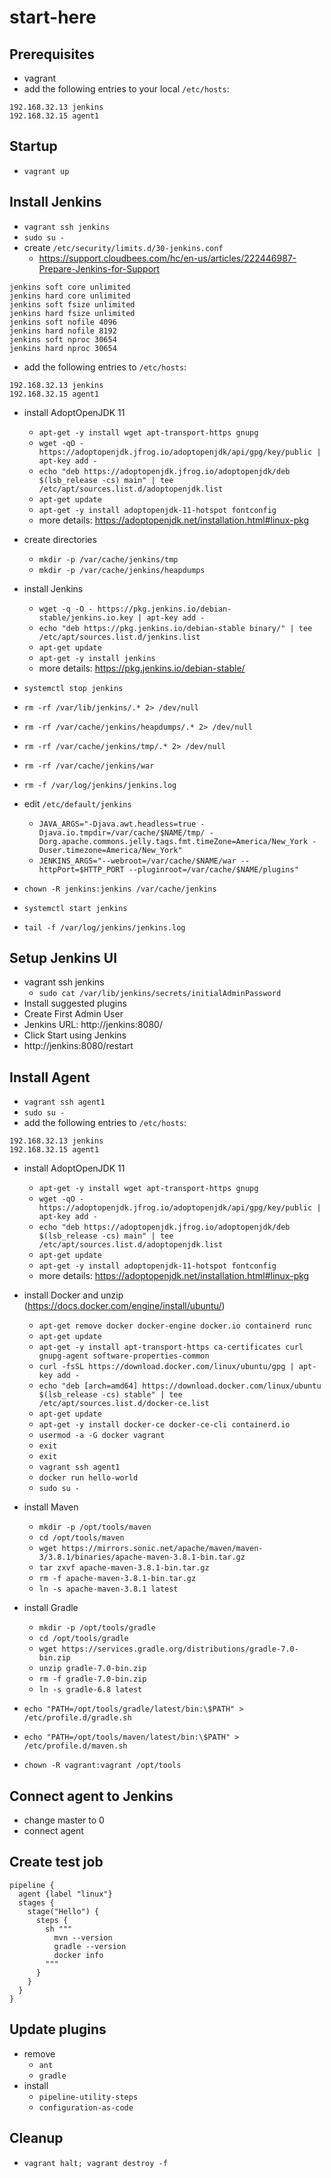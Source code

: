 # start-here

## Prerequisites

* vagrant
* add the following entries to your local `/etc/hosts`:

```
192.168.32.13 jenkins
192.168.32.15 agent1
```

## Startup

* `vagrant up`

## Install Jenkins

* `vagrant ssh jenkins`
* `sudo su -`
* create `/etc/security/limits.d/30-jenkins.conf`
  * https://support.cloudbees.com/hc/en-us/articles/222446987-Prepare-Jenkins-for-Support

```
jenkins soft core unlimited
jenkins hard core unlimited
jenkins soft fsize unlimited
jenkins hard fsize unlimited
jenkins soft nofile 4096
jenkins hard nofile 8192
jenkins soft nproc 30654
jenkins hard nproc 30654
```

*  add the following entries to `/etc/hosts`:

```
192.168.32.13 jenkins
192.168.32.15 agent1
```

* install AdoptOpenJDK 11
  * `apt-get -y install wget apt-transport-https gnupg`
  * `wget -qO - https://adoptopenjdk.jfrog.io/adoptopenjdk/api/gpg/key/public | apt-key add -`
  * `echo "deb https://adoptopenjdk.jfrog.io/adoptopenjdk/deb $(lsb_release -cs) main" | tee /etc/apt/sources.list.d/adoptopenjdk.list`
  * `apt-get update`
  * `apt-get -y install adoptopenjdk-11-hotspot fontconfig`
  * more details: https://adoptopenjdk.net/installation.html#linux-pkg

* create directories
  * `mkdir -p /var/cache/jenkins/tmp`
  * `mkdir -p /var/cache/jenkins/heapdumps`

* install Jenkins
  * `wget -q -O - https://pkg.jenkins.io/debian-stable/jenkins.io.key | apt-key add -`
  * `echo "deb https://pkg.jenkins.io/debian-stable binary/" | tee /etc/apt/sources.list.d/jenkins.list`
  * `apt-get update`
  * `apt-get -y install jenkins`
  * more details: https://pkg.jenkins.io/debian-stable/

* `systemctl stop jenkins`
* `rm -rf /var/lib/jenkins/.* 2> /dev/null`
* `rm -rf /var/cache/jenkins/heapdumps/.* 2> /dev/null`
* `rm -rf /var/cache/jenkins/tmp/.* 2> /dev/null`
* `rm -rf /var/cache/jenkins/war`
* `rm -f /var/log/jenkins/jenkins.log`
* edit `/etc/default/jenkins`
  * `JAVA_ARGS="-Djava.awt.headless=true -Djava.io.tmpdir=/var/cache/$NAME/tmp/ -Dorg.apache.commons.jelly.tags.fmt.timeZone=America/New_York -Duser.timezone=America/New_York"`
  * `JENKINS_ARGS="--webroot=/var/cache/$NAME/war --httpPort=$HTTP_PORT --pluginroot=/var/cache/$NAME/plugins"`
* `chown -R jenkins:jenkins /var/cache/jenkins`
* `systemctl start jenkins`
* `tail -f /var/log/jenkins/jenkins.log`

## Setup Jenkins UI

* vagrant ssh jenkins
  * `sudo cat /var/lib/jenkins/secrets/initialAdminPassword`
* Install suggested plugins
* Create First Admin User
* Jenkins URL: http://jenkins:8080/
* Click Start using Jenkins
* http://jenkins:8080/restart


## Install Agent

* `vagrant ssh agent1`
* `sudo su -`
*  add the following entries to `/etc/hosts`:

```
192.168.32.13 jenkins
192.168.32.15 agent1
```
* install AdoptOpenJDK 11
  * `apt-get -y install wget apt-transport-https gnupg`
  * `wget -qO - https://adoptopenjdk.jfrog.io/adoptopenjdk/api/gpg/key/public | apt-key add -`
  * `echo "deb https://adoptopenjdk.jfrog.io/adoptopenjdk/deb $(lsb_release -cs) main" | tee /etc/apt/sources.list.d/adoptopenjdk.list`
  * `apt-get update`
  * `apt-get -y install adoptopenjdk-11-hotspot fontconfig`
  * more details: https://adoptopenjdk.net/installation.html#linux-pkg

* install Docker and unzip (https://docs.docker.com/engine/install/ubuntu/)
  * `apt-get remove docker docker-engine docker.io containerd runc`
  * `apt-get update`
  * `apt-get -y install apt-transport-https ca-certificates curl gnupg-agent software-properties-common`
  * `curl -fsSL https://download.docker.com/linux/ubuntu/gpg | apt-key add -`
  * `echo "deb [arch=amd64] https://download.docker.com/linux/ubuntu $(lsb_release -cs) stable" | tee /etc/apt/sources.list.d/docker-ce.list`
  * `apt-get update`
  * `apt-get -y install docker-ce docker-ce-cli containerd.io`
  * `usermod -a -G docker vagrant`
  * `exit`
  * `exit`
  * `vagrant ssh agent1`
  * `docker run hello-world`
  * `sudo su -`
* install Maven
  * `mkdir -p /opt/tools/maven`
  * `cd /opt/tools/maven`
  * `wget https://mirrors.sonic.net/apache/maven/maven-3/3.8.1/binaries/apache-maven-3.8.1-bin.tar.gz`
  * `tar zxvf apache-maven-3.8.1-bin.tar.gz`
  * `rm -f apache-maven-3.8.1-bin.tar.gz`
  * `ln -s apache-maven-3.8.1 latest`
* install Gradle
  * `mkdir -p /opt/tools/gradle`
  * `cd /opt/tools/gradle`
  * `wget https://services.gradle.org/distributions/gradle-7.0-bin.zip`
  * `unzip gradle-7.0-bin.zip`
  * `rm -f gradle-7.0-bin.zip`
  * `ln -s gradle-6.8 latest`
* `echo "PATH=/opt/tools/gradle/latest/bin:\$PATH" > /etc/profile.d/gradle.sh`
* `echo "PATH=/opt/tools/maven/latest/bin:\$PATH" > /etc/profile.d/maven.sh`
* `chown -R vagrant:vagrant /opt/tools`

## Connect agent to Jenkins

* change master to 0
* connect agent

## Create test job

```
pipeline {
  agent {label "linux"}
  stages {
    stage("Hello") {
      steps {
        sh """
          mvn --version
          gradle --version
          docker info
        """
      }
    }
  }
}
```

## Update plugins

* remove
  * `ant`
  * `gradle`
* install
  * `pipeline-utility-steps`
  * `configuration-as-code`

## Cleanup

* `vagrant halt; vagrant destroy -f`